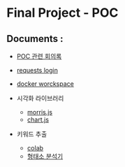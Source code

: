 # Final Project - POC

## Documents :
- [POC 관련 회의록](https://laced-garlic-bbb.notion.site/0716-149f48b14c184756b826eaf1b19f2995)

- [requests login](./login/login.ipynb)
- [docker worckspace](./dockerPOC/docker.ipynb)
- 시각화 라이브러리
    - [morris.js](https://laced-garlic-bbb.notion.site/morris-js-23b175f18d40432994c246785a25139d)
    - [chart.js](https://laced-garlic-bbb.notion.site/chart-js-729f3dddb96c49d99e533aa591983c67)
- 키워드 추출
    - [colab](https://colab.research.google.com/drive/1bQGisF8OaFcYYRrYL-CEY8HLWbQTBjiw?usp=sharing)
    - [형태소 분석기](https://laced-garlic-bbb.notion.site/POC-summary-de6ff4f04313415b94ae298180e40b0c)